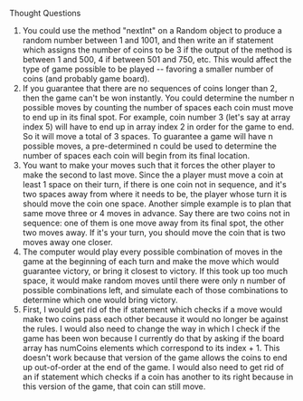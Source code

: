 Thought Questions
1. You could use the method "nextInt" on a Random object to produce a random number between 1 and 1001, and then write an if statement which assigns the number of coins to be 3 if the output of the method is between 1 and 500, 4 if between 501 and 750, etc. This would affect the type of game possible to be played -- favoring a smaller number of coins (and probably game board).
2. If you guarantee that there are no sequences of coins longer than 2, then the game can't be won instantly. You could determine the number n possible moves by counting the number of spaces each coin must move to end up in its final spot. For example, coin number 3 (let's say at array index 5) will have to end up in array index 2 in order for the game to end. So it will move a total of 3 spaces. To guarantee a game will have n possible moves, a pre-determined n could be used to determine the number of spaces each coin will begin from its final location.
3. You want to make your moves such that it forces the other player to make the second to last move. Since the a player must move a coin at least 1 space on their turn, if there is one coin not in sequence, and it's two spaces away from where it needs to be, the player whose turn it is should move the coin one space. Another simple example is to plan that same move three or 4 moves in advance. Say there are two coins not in sequence: one of them is one move away from its final spot, the other two moves away. If it's your turn, you should move the coin that is two moves away one closer.
4. The computer would play every possible combination of moves in the game at the beginning of each turn and make the move which would guarantee victory, or bring it closest to victory. If this took up too much space, it would make random moves until there were only n number of possible combinations left, and simulate each of those combinations to determine which one would bring victory.
5. First, I would get rid of the if statement which checks if a move would make two coins pass each other because it would no longer be against the rules. I would also need to change the way in which I check if the game has been won because I currently do that by asking if the board array has numCoins elements which correspond to its index + 1. This doesn't work because that version of the game allows the coins to end up out-of-order at the end of the game. I would also need to get rid of an if statement which checks if a coin has another to its right because in this version of the game, that coin can still move.
